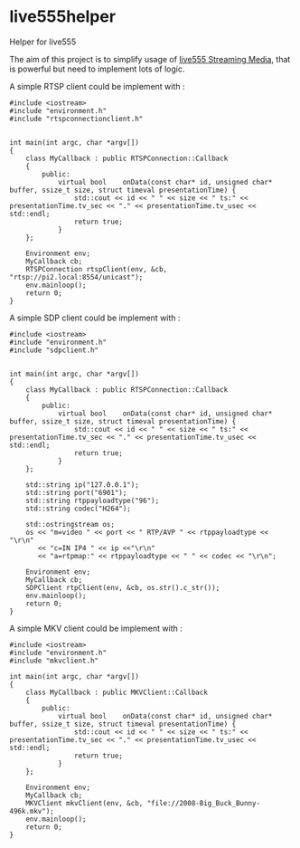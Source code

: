 # live555helper
Helper for live555

The aim of this project is to simplify usage of [live555 Streaming Media](http://www.live555.com/liveMedia/), that is powerful but need to implement lots of logic.

A simple RTSP client could be implement with :

	#include <iostream>
	#include "environment.h"
	#include "rtspconnectionclient.h"


	int main(int argc, char *argv[])
	{
		class MyCallback : public RTSPConnection::Callback
		{
			public:
				virtual bool    onData(const char* id, unsigned char* buffer, ssize_t size, struct timeval presentationTime) {
					std::cout << id << " " << size << " ts:" << presentationTime.tv_sec << "." << presentationTime.tv_usec << std::endl;
					return true;
				}
		};

		Environment env;
		MyCallback cb;
		RTSPConnection rtspClient(env, &cb, "rtsp://pi2.local:8554/unicast");
		env.mainloop();
		return 0;
	}
	
A simple SDP client could be implement with :

	#include <iostream>
	#include "environment.h"
	#include "sdpclient.h"


	int main(int argc, char *argv[])
	{
		class MyCallback : public RTSPConnection::Callback
		{
			public:
				virtual bool    onData(const char* id, unsigned char* buffer, ssize_t size, struct timeval presentationTime) {
					std::cout << id << " " << size << " ts:" << presentationTime.tv_sec << "." << presentationTime.tv_usec << std::endl;
					return true;
				}
		};

		std::string ip("127.0.0.1");
		std::string port("6901");
		std::string rtppayloadtype("96");
		std::string codec("H264");

		std::ostringstream os;
		os << "m=video " << port << " RTP/AVP " << rtppayloadtype << "\r\n"
		   << "c=IN IP4 " << ip <<"\r\n"
		   << "a=rtpmap:" << rtppayloadtype << " " << codec << "\r\n";
			
		Environment env;
		MyCallback cb;
		SDPClient rtpClient(env, &cb, os.str().c_str());
		env.mainloop();
		return 0;
	}

A simple MKV client could be implement with :

	#include <iostream>
	#include "environment.h"
	#include "mkvclient.h"

	int main(int argc, char *argv[])
	{
		class MyCallback : public MKVClient::Callback
		{
			public:
				virtual bool    onData(const char* id, unsigned char* buffer, ssize_t size, struct timeval presentationTime) {
					std::cout << id << " " << size << " ts:" << presentationTime.tv_sec << "." << presentationTime.tv_usec << std::endl;
					return true;
				}
		};

		Environment env;
		MyCallback cb;
		MKVClient mkvClient(env, &cb, "file://2008-Big_Buck_Bunny-496k.mkv");
		env.mainloop();
		return 0;
	}

